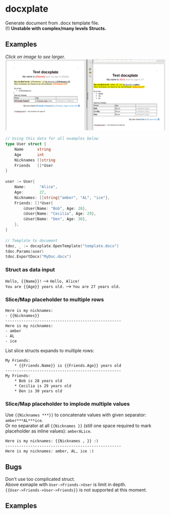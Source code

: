 # docxplate
Generate document from .docx template file.  
(!) **Unstable with complex/many levels Structs.**

## Examples
*Click on image to see larger.*
[![docxplate preview](./images/preview.png)](/images/preview.png)

```go
// Using this data for all examples below
type User struct {
	Name      string
	Age       int
	Nicknames []string
	Friends   []*User
}

user := User{
	Name:      "Alice",
	Age:       27,
	Nicknames: []string{"amber", "AL", "ice"},
	Friends: []*User{
		&User{Name: "Bob", Age: 28},
		&User{Name: "Cecilia", Age: 29},
		&User{Name: "Den", Age: 30},
	},
}

// Template to document
tdoc, _ := docxplate.OpenTemplate("template.docx")
tdoc.Params(user)
tdoc.ExportDocx("MyDoc.docx")
```

### Struct as data input
`Hello, {{Name}}!` --> `Hello, Alice!`  
`You are {{Age}} years old.` --> `You are 27 years old.`

### Slice/Map placeholder to multiple rows

    Here is my nicknames:
    - {{Nicknames}}    
    ---------------------------------------------------
    Here is my nicknames:
    - amber
    - AL
    - ice

List slice structs expands to multiple rows:

    My Friends:
        * {{Friends.Name}} is {{Friends.Age}} years old
    ---------------------------------------------------
    My Friends:
        * Bob is 28 years old
        * Cecilia is 29 years old
        * Den is 30 years old

### Slice/Map placeholder to implode multiple values
Use `{{Nicknames ***}}` to concatenate values with given separator: `amber***AL***ice`.  
Or no separator at all `{{Nicknames }}` (still one space required to mark placeholder as inline values): `amberALice`.  

    Here is my nicknames: {{Nicknames , }} :)
    ---------------------------------------------------
    Here is my nicknames: amber, AL, ice :)



## Bugs
Don't use too complicated struct.  
Above exmaple with `User->Friends->User` is limit in depth.  
`{{User->Friends->User->Friends}}` is not supported at this moment.




## Examples
